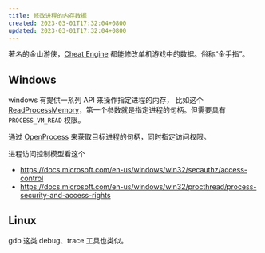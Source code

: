 ```yaml
---
title: 修改进程的内存数据
created: 2023-03-01T17:32:04+0800
updated: 2023-03-01T17:32:04+0800
---
```



著名的金山游侠，[Cheat Engine](https://github.com/cheat-engine/cheat-engine/) 都能修改单机游戏中的数据。俗称“金手指”。

## Windows

windows 有提供一系列 API 来操作指定进程的内存，
比如这个 [ReadProcessMemory](https://learn.microsoft.com/en-us/windows/win32/api/memoryapi/nf-memoryapi-readprocessmemory)，第一个参数就是指定进程的句柄。但需要具有 `PROCESS_VM_READ` 权限。

通过 [OpenProcess](https://docs.microsoft.com/en-us/windows/win32/api/processthreadsapi/nf-processthreadsapi-openprocess) 来获取目标进程的句柄，同时指定访问权限。

进程访问控制模型看这个

- https://docs.microsoft.com/en-us/windows/win32/secauthz/access-control
- https://docs.microsoft.com/en-us/windows/win32/procthread/process-security-and-access-rights

## Linux

gdb 这类 debug、trace 工具也类似。
